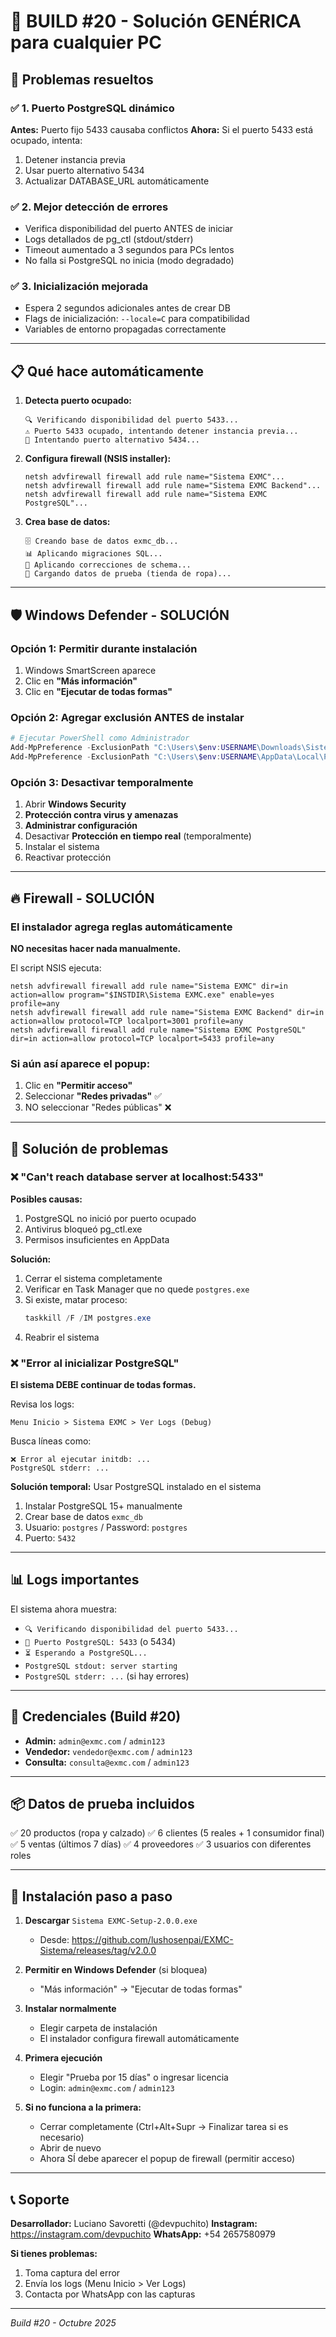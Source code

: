 # 🚀 BUILD #20 - Solución GENÉRICA para cualquier PC

## 🎯 Problemas resueltos

### ✅ 1. Puerto PostgreSQL dinámico
**Antes:** Puerto fijo 5433 causaba conflictos
**Ahora:** Si el puerto 5433 está ocupado, intenta:
1. Detener instancia previa
2. Usar puerto alternativo 5434
3. Actualizar DATABASE_URL automáticamente

### ✅ 2. Mejor detección de errores
- Verifica disponibilidad del puerto ANTES de iniciar
- Logs detallados de pg_ctl (stdout/stderr)
- Timeout aumentado a 3 segundos para PCs lentos
- No falla si PostgreSQL no inicia (modo degradado)

### ✅ 3. Inicialización mejorada
- Espera 2 segundos adicionales antes de crear DB
- Flags de inicialización: `--locale=C` para compatibilidad
- Variables de entorno propagadas correctamente

---

## 📋 Qué hace automáticamente

1. **Detecta puerto ocupado:**
   ```
   🔍 Verificando disponibilidad del puerto 5433...
   ⚠️ Puerto 5433 ocupado, intentando detener instancia previa...
   🔄 Intentando puerto alternativo 5434...
   ```

2. **Configura firewall (NSIS installer):**
   ```
   netsh advfirewall firewall add rule name="Sistema EXMC"...
   netsh advfirewall firewall add rule name="Sistema EXMC Backend"...
   netsh advfirewall firewall add rule name="Sistema EXMC PostgreSQL"...
   ```

3. **Crea base de datos:**
   ```
   🗄️ Creando base de datos exmc_db...
   📊 Aplicando migraciones SQL...
   🔧 Aplicando correcciones de schema...
   🌱 Cargando datos de prueba (tienda de ropa)...
   ```

---

## 🛡️ Windows Defender - SOLUCIÓN

### Opción 1: Permitir durante instalación
1. Windows SmartScreen aparece
2. Clic en **"Más información"**
3. Clic en **"Ejecutar de todas formas"**

### Opción 2: Agregar exclusión ANTES de instalar
```powershell
# Ejecutar PowerShell como Administrador
Add-MpPreference -ExclusionPath "C:\Users\$env:USERNAME\Downloads\Sistema EXMC-Setup-2.0.0.exe"
Add-MpPreference -ExclusionPath "C:\Users\$env:USERNAME\AppData\Local\Programs\Sistema EXMC"
```

### Opción 3: Desactivar temporalmente
1. Abrir **Windows Security**
2. **Protección contra virus y amenazas**
3. **Administrar configuración**
4. Desactivar **Protección en tiempo real** (temporalmente)
5. Instalar el sistema
6. Reactivar protección

---

## 🔥 Firewall - SOLUCIÓN

### El instalador agrega reglas automáticamente

**NO necesitas hacer nada manualmente.**

El script NSIS ejecuta:
```batch
netsh advfirewall firewall add rule name="Sistema EXMC" dir=in action=allow program="$INSTDIR\Sistema EXMC.exe" enable=yes profile=any
netsh advfirewall firewall add rule name="Sistema EXMC Backend" dir=in action=allow protocol=TCP localport=3001 profile=any
netsh advfirewall firewall add rule name="Sistema EXMC PostgreSQL" dir=in action=allow protocol=TCP localport=5433 profile=any
```

### Si aún así aparece el popup:
1. Clic en **"Permitir acceso"**
2. Seleccionar **"Redes privadas"** ✅
3. NO seleccionar "Redes públicas" ❌

---

## 🐛 Solución de problemas

### ❌ "Can't reach database server at localhost:5433"

**Posibles causas:**
1. PostgreSQL no inició por puerto ocupado
2. Antivirus bloqueó pg_ctl.exe
3. Permisos insuficientes en AppData

**Solución:**
1. Cerrar el sistema completamente
2. Verificar en Task Manager que no quede `postgres.exe`
3. Si existe, matar proceso:
   ```powershell
   taskkill /F /IM postgres.exe
   ```
4. Reabrir el sistema

### ❌ "Error al inicializar PostgreSQL"

**El sistema DEBE continuar de todas formas.**

Revisa los logs:
```
Menu Inicio > Sistema EXMC > Ver Logs (Debug)
```

Busca líneas como:
```
❌ Error al ejecutar initdb: ...
PostgreSQL stderr: ...
```

**Solución temporal:** Usar PostgreSQL instalado en el sistema
1. Instalar PostgreSQL 15+ manualmente
2. Crear base de datos `exmc_db`
3. Usuario: `postgres` / Password: `postgres`
4. Puerto: `5432`

---

## 📊 Logs importantes

El sistema ahora muestra:
- `🔍 Verificando disponibilidad del puerto 5433...`
- `🔌 Puerto PostgreSQL: 5433` (o 5434)
- `⏳ Esperando a PostgreSQL...`
- `PostgreSQL stdout: server starting`
- `PostgreSQL stderr: ...` (si hay errores)

---

## 🔑 Credenciales (Build #20)

- **Admin:** `admin@exmc.com` / `admin123`
- **Vendedor:** `vendedor@exmc.com` / `admin123`
- **Consulta:** `consulta@exmc.com` / `admin123`

---

## 📦 Datos de prueba incluidos

✅ 20 productos (ropa y calzado)
✅ 6 clientes (5 reales + 1 consumidor final)
✅ 5 ventas (últimos 7 días)
✅ 4 proveedores
✅ 3 usuarios con diferentes roles

---

## 🚀 Instalación paso a paso

1. **Descargar** `Sistema EXMC-Setup-2.0.0.exe`
   - Desde: https://github.com/lushosenpai/EXMC-Sistema/releases/tag/v2.0.0

2. **Permitir en Windows Defender** (si bloquea)
   - "Más información" → "Ejecutar de todas formas"

3. **Instalar normalmente**
   - Elegir carpeta de instalación
   - El instalador configura firewall automáticamente

4. **Primera ejecución**
   - Elegir "Prueba por 15 días" o ingresar licencia
   - Login: `admin@exmc.com` / `admin123`

5. **Si no funciona a la primera:**
   - Cerrar completamente (Ctrl+Alt+Supr → Finalizar tarea si es necesario)
   - Abrir de nuevo
   - Ahora SÍ debe aparecer el popup de firewall (permitir acceso)

---

## 📞 Soporte

**Desarrollador:** Luciano Savoretti (@devpuchito)
**Instagram:** https://instagram.com/devpuchito
**WhatsApp:** +54 2657580979

**Si tienes problemas:**
1. Toma captura del error
2. Envía los logs (Menu Inicio > Ver Logs)
3. Contacta por WhatsApp con las capturas

---

*Build #20 - Octubre 2025*

